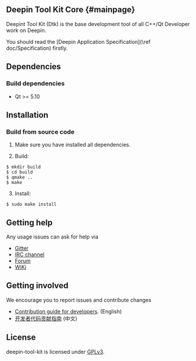 ## Deepin Tool Kit Core {#mainpage}

Deepint Tool Kit (Dtk) is the base development tool of all C++/Qt Developer work on Deepin.

You should read the [Deepin Application Specification](\ref doc/Specification) firstly.

## Dependencies

### Build dependencies

* Qt >= 5.10

## Installation

### Build from source code

1. Make sure you have installed all dependencies.

2. Build:

````
$ mkdir build
$ cd build
$ qmake ..
$ make
````

3. Install:

````
$ sudo make install
````

## Getting help

Any usage issues can ask for help via

* [Gitter](https://gitter.im/orgs/linuxdeepin/rooms)
* [IRC channel](https://webchat.freenode.net/?channels=deepin)
* [Forum](https://bbs.deepin.org)
* [WiKi](https://wiki.deepin.org/)

## Getting involved

We encourage you to report issues and contribute changes

* [Contribution guide for developers](https://github.com/linuxdeepin/developer-center/wiki/Contribution-Guidelines-for-Developers-en). (English)
* [开发者代码贡献指南](https://github.com/linuxdeepin/developer-center/wiki/Contribution-Guidelines-for-Developers) (中文)

## License

deepin-tool-kit is licensed under [GPLv3](LICENSE).
